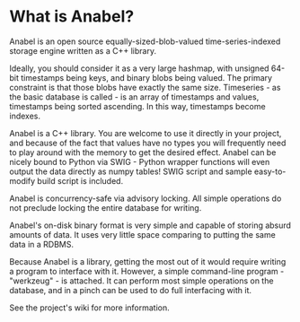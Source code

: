 What is Anabel?
===============

Anabel is an open source equally-sized-blob-valued time-series-indexed storage engine written as a C++ library. 

Ideally, you should consider it as a very large hashmap, with unsigned 64-bit timestamps being keys, and binary blobs being valued. The primary constraint is that those blobs have exactly the same size. Timeseries - as the basic database is called - is an array of timestamps and values, timestamps being sorted ascending. In this way, timestamps become indexes.

Anabel is a C++ library. You are welcome to use it directly in your project, and because of the fact that values have no types you will frequently need to play around with the memory to get the desired effect. Anabel can be nicely bound to Python via SWIG - Python wrapper functions will even output the data directly as numpy tables! SWIG script and sample easy-to-modify build script is included.

Anabel is concurrency-safe via advisory locking. All simple operations do not preclude locking the entire database for writing.

Anabel's on-disk binary format is very simple and capable of storing absurd amounts of data. It uses very little space comparing to putting the same data in a RDBMS.

Because Anabel is a library, getting the most out of it would require writing a program to interface with it. However, a simple command-line program - "werkzeug" - is attached. It can perform most simple operations on the database, and in a pinch can be used to do full interfacing with it.

See the project's wiki for more information.